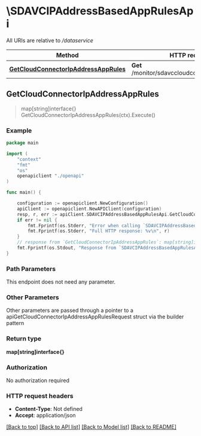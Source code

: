 # \SDAVCIPAddressBasedAppRulesApi

All URIs are relative to */dataservice*

Method | HTTP request | Description
------------- | ------------- | -------------
[**GetCloudConnectorIpAddressAppRules**](SDAVCIPAddressBasedAppRulesApi.md#GetCloudConnectorIpAddressAppRules) | **Get** /monitor/sdavccloudconnector/ipaddress | 



## GetCloudConnectorIpAddressAppRules

> map[string]interface{} GetCloudConnectorIpAddressAppRules(ctx).Execute()





### Example

```go
package main

import (
    "context"
    "fmt"
    "os"
    openapiclient "./openapi"
)

func main() {

    configuration := openapiclient.NewConfiguration()
    apiClient := openapiclient.NewAPIClient(configuration)
    resp, r, err := apiClient.SDAVCIPAddressBasedAppRulesApi.GetCloudConnectorIpAddressAppRules(context.Background()).Execute()
    if err != nil {
        fmt.Fprintf(os.Stderr, "Error when calling `SDAVCIPAddressBasedAppRulesApi.GetCloudConnectorIpAddressAppRules``: %v\n", err)
        fmt.Fprintf(os.Stderr, "Full HTTP response: %v\n", r)
    }
    // response from `GetCloudConnectorIpAddressAppRules`: map[string]interface{}
    fmt.Fprintf(os.Stdout, "Response from `SDAVCIPAddressBasedAppRulesApi.GetCloudConnectorIpAddressAppRules`: %v\n", resp)
}
```

### Path Parameters

This endpoint does not need any parameter.

### Other Parameters

Other parameters are passed through a pointer to a apiGetCloudConnectorIpAddressAppRulesRequest struct via the builder pattern


### Return type

**map[string]interface{}**

### Authorization

No authorization required

### HTTP request headers

- **Content-Type**: Not defined
- **Accept**: application/json

[[Back to top]](#) [[Back to API list]](../README.md#documentation-for-api-endpoints)
[[Back to Model list]](../README.md#documentation-for-models)
[[Back to README]](../README.md)

